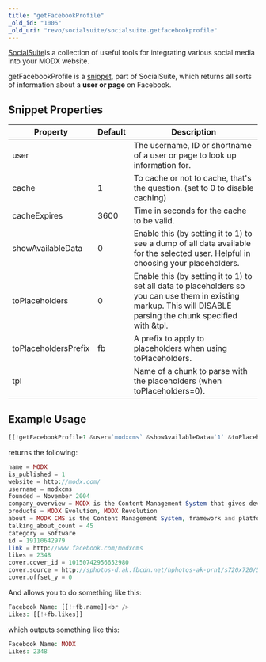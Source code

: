 ```yaml
---
title: "getFacebookProfile"
_old_id: "1006"
_old_uri: "revo/socialsuite/socialsuite.getfacebookprofile"
---
```


[SocialSuite](extras/socialsuite "SocialSuite")is a collection of useful tools for integrating various social media into your MODX website.

getFacebookProfile is a [snippet](developing-in-modx/basic-development/snippets "Snippets"), part of SocialSuite, which returns all sorts of information about a **user or page** on Facebook.

## Snippet Properties

| Property             | Default | Description                                                                                                                                                       |
| -------------------- | ------- | ----------------------------------------------------------------------------------------------------------------------------------------------------------------- |
| user                 |         | The username, ID or shortname of a user or page to look up information for.                                                                                       |
| cache                | 1       | To cache or not to cache, that's the question. (set to 0 to disable caching)                                                                                      |
| cacheExpires         | 3600    | Time in seconds for the cache to be valid.                                                                                                                        |
| showAvailableData    | 0       | Enable this (by setting it to 1) to see a dump of all data available for the selected user. Helpful in choosing your placeholders.                                |
| toPlaceholders       | 0       | Enable this (by setting it to 1) to set all data to placeholders so you can use them in existing markup. This will DISABLE parsing the chunk specified with &tpl. |
| toPlaceholdersPrefix | fb      | A prefix to apply to placeholders when using toPlaceholders.                                                                                                      |
| tpl                  |         | Name of a chunk to parse with the placeholders (when toPlaceholders=0).                                                                                           |

## Example Usage

``` php
[[!getFacebookProfile? &user=`modxcms` &showAvailableData=`1` &toPlaceholders=`1`]]
```

returns the following:

``` php
name = MODX
is_published = 1
website = http://modx.com/
username = modxcms
founded = November 2004
company_overview = MODX is the Content Management System that gives developers, designers and end-users the creative freedom and power to build and maintain websites and online applications with ease. Lose the limitations. There’s no steep learning curve, no cumbersome template language, and no awkward or restrictive structures forced on your site. MODX gives you the freedom to work your way and get things done.
products = MODX Evolution, MODX Revolution
about = MODX CMS is the Content Management System, framework and platform. http://modx.com/ MODX Revolution http://modx.com/download/
talking_about_count = 45
category = Software
id = 19110642979
link = http://www.facebook.com/modxcms
likes = 2348
cover.cover_id = 10150742956652980
cover.source = http://sphotos-d.ak.fbcdn.net/hphotos-ak-prn1/s720x720/559491_10150742956652980_2095164733_n.jpg
cover.offset_y = 0
```

And allows you to do something like this:

``` php
Facebook Name: [[!+fb.name]]<br />
Likes: [[!+fb.likes]]
```

which outputs something like this:

``` php
Facebook Name: MODX
Likes: 2348
```